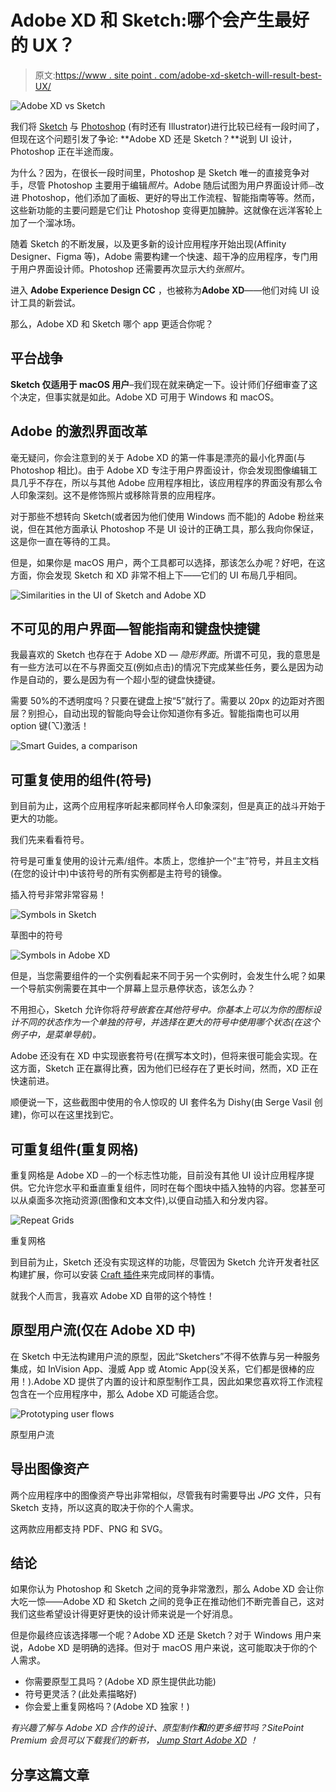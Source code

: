 # Adobe XD 和 Sketch:哪个会产生最好的 UX？

> 原文:[https://www . site point . com/adobe-xd-sketch-will-result-best-UX/](https://www.sitepoint.com/adobe-xd-sketch-will-result-best-ux/)

![Adobe XD vs Sketch](../Images/efd5721216c7085a28fab3028cbfde7b.png)

我们将 [Sketch](https://sketchapp.com/) 与 [Photoshop](http://www.adobe.com/Photoshop) (有时还有 Illustrator)进行比较已经有一段时间了，但现在这个问题引发了争论: **Adobe XD 还是 Sketch？**说到 UI 设计，Photoshop 正在半途而废。

为什么？因为，在很长一段时间里，Photoshop 是 Sketch 唯一的直接竞争对手，尽管 Photoshop 主要用于编辑*照片*。Adobe 随后试图为用户界面设计师⏤改进 Photoshop，他们添加了画板、更好的导出工作流程、智能指南等等。然而，这些新功能的主要问题是它们让 Photoshop 变得更加臃肿。这就像在远洋客轮上加了一个溜冰场。

随着 Sketch 的不断发展，以及更多新的设计应用程序开始出现(Affinity Designer、Figma 等)，Adobe 需要构建一个快速、超干净的应用程序，专门用于用户界面设计师。Photoshop 还需要再次显示大约*张照片*。

进入 **Adobe Experience Design CC** ，也被称为**Adobe XD**——他们对纯 UI 设计工具的新尝试。

那么，Adobe XD 和 Sketch 哪个 app 更适合你呢？

## 平台战争

**Sketch 仅适用于 macOS 用户**–我们现在就来确定一下。设计师们仔细审查了这个决定，但事实就是如此。Adobe XD 可用于 Windows 和 macOS。

## Adobe 的激烈界面改革

毫无疑问，你会注意到的关于 Adobe XD 的第一件事是漂亮的最小化界面(与 Photoshop 相比)。由于 Adobe XD 专注于用户界面设计，你会发现图像编辑工具几乎不存在，所以与其他 Adobe 应用程序相比，该应用程序的界面没有那么令人印象深刻。这不是修饰照片或移除背景的应用程序。

对于那些不想转向 Sketch(或者因为他们使用 Windows 而不能)的 Adobe 粉丝来说，但在其他方面承认 Photoshop 不是 UI 设计的正确工具，那么我向你保证，这是你一直在等待的工具。

但是，如果你是 macOS 用户，两个工具都可以选择，那该怎么办呢？好吧，在这方面，你会发现 Sketch 和 XD 非常不相上下——它们的 UI 布局几乎相同。

![Similarities in the UI of Sketch and Adobe XD](../Images/8168c01a9a102cbdcc041801c1a0e9b7.png)

## 不可见的用户界面—智能指南和键盘快捷键

我最喜欢的 Sketch 也存在于 Adobe XD — *隐形界面*。所谓不可见，我的意思是有一些方法可以在不与界面交互(例如点击)的情况下完成某些任务，要么是因为动作是自动的，要么是因为有一个超小型的键盘快捷键。

需要 50%的不透明度吗？只要在键盘上按“5”就行了。需要以 20px 的边距对齐图层？别担心，自动出现的智能向导会让你知道你有多近。智能指南也可以用 option 键(⌥)激活！

![Smart Guides, a comparison](../Images/6d6d146187fabb0d60d6e18adafc94c7.png)

## 可重复使用的组件(符号)

到目前为止，这两个应用程序听起来都同样令人印象深刻，但是真正的战斗开始于更大的功能。

我们先来看看符号。

符号是可重复使用的设计元素/组件。本质上，您维护一个“主”符号，并且主文档(在您的设计中)中该符号的所有实例都是主符号的镜像。

插入符号非常非常容易！

![Symbols in Sketch](../Images/d6b3c3d8266db5ba352ffb06a9183132.png)

草图中的符号

![Symbols in Adobe XD](../Images/9871b6e4980d82d860cd54cf4b8871ce.png)

但是，当您需要组件的一个实例看起来不同于另一个实例时，会发生什么呢？如果一个导航实例需要在其中一个屏幕上显示悬停状态，该怎么办？

不用担心，Sketch 允许你将*符号嵌套在其他符号中。你基本上可以为你的图标设计不同的状态作为一个单独的符号，并选择在更大的符号中使用哪个状态(在这个例子中，是菜单导航)。*

Adobe 还没有在 XD 中实现嵌套符号(在撰写本文时)，但将来很可能会实现。在这方面，Sketch 正在赢得比赛，因为他们已经存在了更长时间，然而，XD 正在快速前进。

顺便说一下，这些截图中使用的令人惊叹的 UI 套件名为 Dishy(由 Serge Vasil 创建)，你可以在这里找到它。

## 可重复组件(重复网格)

重复网格是 Adobe XD ⏤的一个标志性功能，目前没有其他 UI 设计应用程序提供。它允许您水平和垂直重复组件，同时在每个图块中插入独特的内容。您甚至可以从桌面多次拖动资源(图像和文本文件),以便自动插入和分发内容。

![Repeat Grids](../Images/5588dc2670486a0aed3c1bc5f45fbe61.png)

重复网格

到目前为止，Sketch 还没有实现这样的功能，尽管因为 Sketch 允许开发者社区构建扩展，你可以安装 [Craft 插件](https://www.invisionapp.com/craft)来完成同样的事情。

就我个人而言，我喜欢 Adobe XD 自带的这个特性！

## 原型用户流(仅在 Adobe XD 中)

在 Sketch 中无法构建用户流的原型，因此“Sketchers”不得不依靠与另一种服务集成，如 InVision App、漫威 App 或 Atomic App(没关系，它们都是很棒的应用！).Adobe XD 提供了内置的设计和原型制作工具，因此如果您喜欢将工作流程包含在一个应用程序中，那么 Adobe XD 可能适合您。

![Prototyping user flows](../Images/2de1a8365554275b1c3545f650bab8a9.png)

原型用户流

## 导出图像资产

两个应用程序中的图像资产导出非常相似，尽管我有时需要导出 *JPG* 文件，只有 Sketch 支持，所以这真的取决于你的个人需求。

这两款应用都支持 PDF、PNG 和 SVG。

## 结论

如果你认为 Photoshop 和 Sketch 之间的竞争非常激烈，那么 Adobe XD 会让你大吃一惊——Adobe XD 和 Sketch 之间的竞争正在推动他们不断完善自己，这对我们这些希望设计得更好更快的设计师来说是一个好消息。

但是你最终应该选择哪一个呢？Adobe XD 还是 Sketch？对于 Windows 用户来说，Adobe XD 是明确的选择。但对于 macOS 用户来说，这可能取决于你的个人需求。

*   你需要原型工具吗？(Adobe XD 原生提供此功能)
*   符号更灵活？(此处素描略好)
*   你会爱上重复网格吗？(Adobe XD 独家！)

*有兴趣了解与 Adobe XD 合作的设计、原型制作**和**的更多细节吗？SitePoint Premium 会员可以下载我们的新书， [Jump Start Adobe XD](https://www.sitepoint.com/premium/books/jump-start-adobe-xd) ！*

## 分享这篇文章